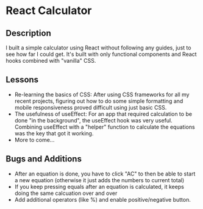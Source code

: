 # React Calculator

## Description
I built a simple calculator using React without following any guides, just to see how far I could get. It's built with only functional components and React hooks combined with "vanilla" CSS. 

## Lessons
* Re-learning the basics of CSS: After using CSS frameworks for all my recent projects, figuring out how to do some simple formatting and mobile responsiveness proved difficult using just basic CSS. 
* The usefulness of useEffect: For an app that required calculation to be done "in the background", the useEffect hook was very useful. Combining useEffect with a "helper" function to calculate the equations was the key that got it working.
* More to come...

## Bugs and Additions
* After an equation is done, you have to click "AC" to then be able to start a new equation (otherwise it just adds the numbers to current total)
* If you keep pressing equals after an equation is calculated, it keeps doing the same calcuation over and over
* Add additional operators (like %) and enable positive/negative button.


